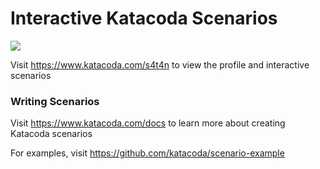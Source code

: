 # Interactive Katacoda Scenarios

[![](http://shields.katacoda.com/katacoda/s4t4n/count.svg)](https://www.katacoda.com/s4t4n "Get your profile on Katacoda.com")

Visit https://www.katacoda.com/s4t4n to view the profile and interactive scenarios

### Writing Scenarios
Visit https://www.katacoda.com/docs to learn more about creating Katacoda scenarios

For examples, visit https://github.com/katacoda/scenario-example
